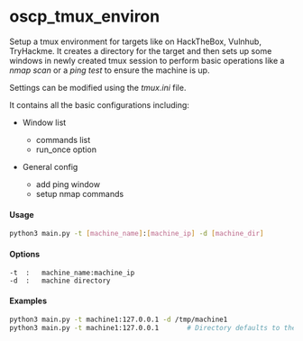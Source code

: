 # oscp_tmux_environ

Setup a tmux environment for targets like on HackTheBox, Vulnhub, TryHackme. It creates a directory for the target and then sets up some windows in newly created tmux session to perform basic operations like a _nmap scan_ or a _ping test_ to ensure the machine is up.

Settings can be modified using the _tmux.ini_ file. 

It contains all the basic configurations including:
- Window list
  - commands list
  - run_once option
 
- General config
  - add ping window
  - setup nmap commands

#### Usage
```bash
python3 main.py -t [machine_name]:[machine_ip] -d [machine_dir]
```

#### Options
```
-t  :   machine_name:machine_ip
-d  :   machine directory
```

#### Examples
```bash
python3 main.py -t machine1:127.0.0.1 -d /tmp/machine1
python3 main.py -t machine1:127.0.0.1       # Directory defaults to the current working directory
```
